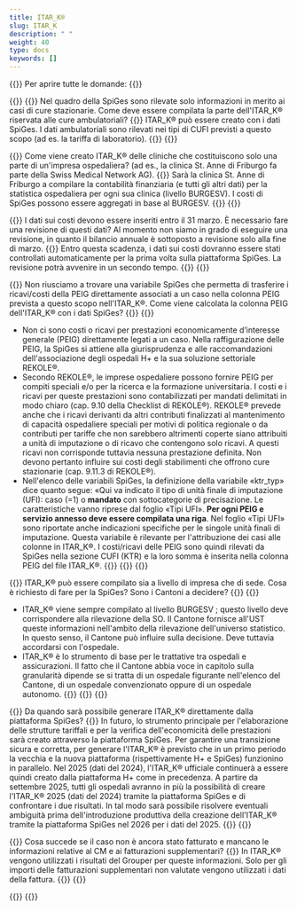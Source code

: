 ```yaml
---
title: ITAR_K® 
slug: ITAR_K
description: " "
weight: 40
type: docs
keywords: []
---
```


{{<faqBlock>}}
Per aprire tutte le domande: {{<collapsibleGroupCommand groupId="ITARK">}}

{{<numberedList>}}
{{<listItem>}}
Nel quadro della SpiGes sono rilevate solo informazioni in merito ai casi di cure stazionarie. Come deve essere compilata la parte dell'ITAR_K® riservata alle cure ambulatoriali?
{{<collapsibleBlock groupId="ITARK">}}
ITAR_K® può essere creato con i dati SpiGes. I dati ambulatoriali sono rilevati nei tipi di CUFI previsti a questo scopo (ad es. la tariffa di laboratorio).
{{</collapsibleBlock>}}
{{</listItem>}}

{{<listItem>}}
Come viene creato ITAR_K® delle cliniche che costituiscono solo una parte di un'impresa ospedaliera? (ad es., la clinica St. Anne di Friburgo fa parte della Swiss Medical Network AG).
{{<collapsibleBlock groupId="ITARK">}}
Sarà la clinica St. Anne di Friburgo a compilare la contabilità finanziaria (e tutti gli altri dati) per la statistica ospedaliera per ogni sua clinica (livello BURGESV). I costi di SpiGes possono essere aggregati in base al BURGESV.
{{</collapsibleBlock>}}
{{</listItem>}}

{{<listItem>}}
I dati sui costi devono essere inseriti entro il 31 marzo. È necessario fare una revisione di questi dati? Al momento non siamo in grado di eseguire una revisione, in quanto il bilancio annuale è sottoposto a revisione solo alla fine di marzo.
{{<collapsibleBlock groupId="ITARK">}}
Entro questa scadenza, i dati sui costi dovranno essere stati controllati automaticamente per la prima volta sulla piattaforma SpiGes. La revisione potrà avvenire in un secondo tempo.
{{</collapsibleBlock>}}
{{</listItem>}}

{{<listItem>}}
Non riusciamo a trovare una variabile SpiGes che permetta di trasferire i ricavi/costi della PEIG direttamente associati a un caso nella colonna PEIG prevista a questo scopo nell'ITAR_K®. Come viene calcolata la colonna PEIG dell'ITAR_K® con i dati SpiGes?
{{<collapsibleBlock groupId="ITARK">}}
{{<markdown>}}

- Non ci sono costi o ricavi per prestazioni economicamente d’interesse generale (PEIG) direttamente legati a un caso. Nella raffigurazione delle PEIG, la SpiGes si attiene alla giurisprudenza e alle raccomandazioni dell'associazione degli ospedali H+ e la sua soluzione settoriale REKOLE®.
- Secondo REKOLE®, le imprese ospedaliere possono fornire PEIG per compiti speciali e/o per la ricerca e la formazione universitaria. I costi e i ricavi per queste prestazioni sono contabilizzati per mandati delimitati in modo chiaro (cap. 9.10 della Checklist di REKOLE®). REKOLE® prevede anche che i ricavi derivanti da altri contributi finalizzati al mantenimento di capacità ospedaliere speciali per motivi di politica regionale o da contributi per tariffe che non sarebbero altrimenti coperte siano attribuiti a unità di imputazione o di ricavo che contengono solo ricavi. A questi ricavi non corrisponde tuttavia nessuna prestazione definita. Non devono pertanto influire sui costi degli stabilimenti che offrono cure stazionarie (cap. 9.11.3 di REKOLE®).
- Nell'elenco delle variabili SpiGes, la definizione della variabile «ktr_typ» dice quanto segue: «Qui va indicato il tipo di unità finale di imputazione (UFI): caso (=1) o **mandato** con sottocategorie di precisazione. Le caratteristiche vanno riprese dal foglio «Tipi UFI». **Per ogni PEIG e servizio annesso deve essere compilata una riga**. Nel foglio «Tipi UFI» sono riportate anche indicazioni specifiche per le singole unità finali di imputazione. Questa variabile è rilevante per l'attribuzione dei casi alle colonne in ITAR_K®. I costi/ricavi delle PEIG sono quindi rilevati da SpiGes nella sezione CUFI (KTR) e la loro somma è inserita nella colonna PEIG del file ITAR_K®.
{{</markdown>}}
{{</collapsibleBlock>}}
{{</listItem>}}

{{<listItem>}}
ITAR_K® può essere compilato sia a livello di impresa che di sede. Cosa è richiesto di fare per la SpiGes? Sono i Cantoni a decidere?
{{<collapsibleBlock groupId="ITARK">}}
{{<markdown>}}

- ITAR_K® viene sempre compilato al livello BURGESV ; questo livello deve corrispondere alla rilevazione della SO. Il Cantone fornisce all'UST queste informazioni nell'ambito della rilevazione dell'universo statistico. In questo senso, il Cantone può influire sulla decisione. Deve tuttavia accordarsi con l'ospedale.
-	ITAR_K® è lo strumento di base per le trattative tra ospedali e assicurazioni. Il fatto che il Cantone abbia voce in capitolo sulla granularità dipende se si tratta di un ospedale figurante nell'elenco del Cantone, di un ospedale convenzionato oppure di un ospedale autonomo.
{{</markdown>}}
{{</collapsibleBlock>}}
{{</listItem>}}

{{<listItem>}}
Da quando sarà possibile generare ITAR_K® direttamente dalla piattaforma SpiGes?
{{<collapsibleBlock groupId="ITARK">}}
In futuro, lo strumento principale per l'elaborazione delle strutture tariffali e per la verifica dell'economicità delle prestazioni sarà creato attraverso la piattaforma SpiGes. Per garantire una transizione sicura e corretta, per generare l'ITAR_K® è previsto che in un primo periodo la vecchia e la nuova piattaforma (rispettivamente H+ e SpiGes) funzionino in parallelo. Nel 2025 (dati del 2024), l'ITAR_K® ufficiale continuerà a essere quindi creato dalla piattaforma H+ come in precedenza. A partire da settembre 2025, tutti gli ospedali avranno in più la possibilità di creare l'ITAR_K® 2025 (dati del 2024) tramite la piattaforma SpiGes e di confrontare i due risultati. In tal modo sarà possibile risolvere eventuali ambiguità prima dell'introduzione produttiva della creazione dell'ITAR_K® tramite la piattaforma SpiGes nel 2026 per i dati del 2025.
{{</collapsibleBlock>}}
{{</listItem>}}

{{<listItem>}}
Cosa succede se il caso non è ancora stato fatturato e mancano le informazioni relative al CM e ai fatturazioni supplementari?
{{<collapsibleBlock groupId="ITARK">}}
In ITAR_K® vengono utilizzati i risultati del Grouper per queste informazioni. Solo per gli importi delle fatturazioni supplementari non valutate vengono utilizzati i dati della fattura.
{{</collapsibleBlock>}}
{{</listItem>}}

{{</numberedList>}}
{{</faqBlock>}}
